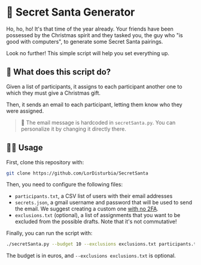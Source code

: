 # 🎅 Secret Santa Generator

Ho, ho, ho! It's that time of the year already. Your friends have been possessed by the Christmas spirit and they tasked you, the guy who "is good with computers", to generate some Secret Santa pairings.

Look no further! This simple script will help you set everything up.

## 🎁 What does this script do?

Given a list of participants, it assigns to each participant another one to which they must give a Christmas gift.

Then, it sends an email to each participant, letting them know who they were assigned.

> 📧 The email message is hardcoded in `secretSanta.py`. You can personalize it by changing it directly there.

## 🧑‍💻 Usage

First, clone this repository with:

```sh
git clone https://github.com/LorDisturbia/SecretSanta
```

Then, you need to configure the following files:

- `participants.txt`, a CSV list of users with their email addresses
- `secrets.json`, a gmail username and password that will be used to send the email. We suggest creating a custom one [with no 2FA](https://www.tutorialspoint.com/send-mail-from-your-gmail-account-using-python).
- `exclusions.txt` (optional), a list of assignments that you want to be excluded from the possible drafts. Note that it's not commutative!

Finally, you can run the script with:

```sh
./secretSanta.py --budget 10 --exclusions exclusions.txt participants.txt
```

The budget is in euros, and `--exclusions exclusions.txt` is optional.